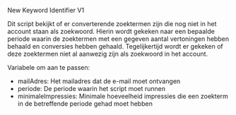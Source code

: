 New Keyword Identifier V1

Dit script bekijkt of er converterende zoektermen zijn die nog niet in het account staan als zoekwoord. Hierin wordt gekeken naar een bepaalde periode waarin de zoektermen met een gegeven aantal vertoningen hebben behaald en conversies hebben gehaald. Tegelijkertijd wordt er gekeken of deze zoektermen niet al aanwezig zijn als zoekwoord in het account.


Variabele om aan te passen:
- mailAdres: Het mailadres dat de e-mail moet ontvangen
- periode: De periode waarin het script moet runnen
- minimaleImpressies: Minimale hoeveelheid impressies die een zoekterm in de betreffende periode gehad moet hebben
